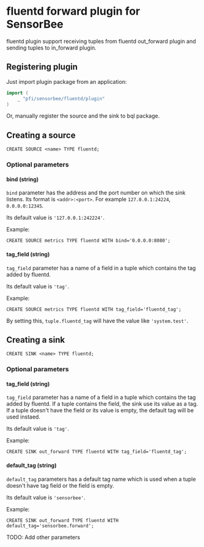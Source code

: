 # fluentd forward plugin for SensorBee

fluentd plugin support receiving tuples from fluentd out_forward plugin and
sending tuples to in_forward plugin.

## Registering plugin

Just import plugin package from an application:

```go
import (
    _ "pfi/sensorbee/fluentd/plugin"
)
```

Or, manually register the source and the sink to bql package.

## Creating a source

```
CREATE SOURCE <name> TYPE fluentd;
```

### Optional parameters

#### bind (string)

`bind` parameter has the address and the port number on which the sink listens.
Its format is `<addr>:<port>`. For example `127.0.0.1:24224`, `0.0.0.0:12345`.

Its default value is `'127.0.0.1:242224'`.

Example:

```
CREATE SOURCE metrics TYPE fluentd WITH bind='0.0.0.0:8080';
```

#### tag_field (string)

`tag_field` parameter has a name of a field in a tuple which contains the tag
added by fluentd.

Its default value is `'tag'`.

Example:

```
CREATE SOURCE metrics TYPE fluentd WITH tag_field='fluentd_tag';
```

By setting this, `tuple.fluentd_tag` will have the value like `'system.test'`.

## Creating a sink

```
CREATE SINK <name> TYPE fluentd;
```

### Optional parameters

#### tag_field (string)

`tag_field` parameter has a name of a field in a tuple which contains the tag
added by fluentd. If a tuple contains the field, the sink use its value as a
tag. If a tuple doesn't have the field or its value is empty, the default tag
will be used instaed.

Its default value is `'tag'`.

Example:

```
CREATE SINK out_forward TYPE fluentd WITH tag_field='fluentd_tag';
```

#### default_tag (string)

`default_tag` parameters has a default tag name which is used when a tuple
doesn't have tag field or the field is empty.

Its default value is `'sensorbee'`.

Example:

```
CREATE SINK out_forward TYPE fluentd WITH default_tag='sensorbee.forward';
```

TODO: Add other parameters
